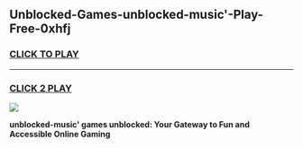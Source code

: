 
## Unblocked-Games-unblocked-music'-Play-Free-0xhfj
<h3>
<a href="https://premium76.site?title=unblocked-music'&ref=18A1">CLICK TO PLAY</a></h3>
<hr>

<h3>
<a href="https://premium76.site?title=unblocked-music'&ref=18A1">CLICK 2 PLAY</a>
  
</h3>

<a href="https://premium76.site?title=unblocked-music'&ref=18A1"><img src="https://clearcache.store/games.png"></a>


**unblocked-music' games unblocked: Your Gateway to Fun and Accessible Online Gaming**
